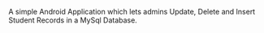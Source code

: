 A simple Android Application which lets admins Update, Delete and Insert Student Records in a MySql Database.